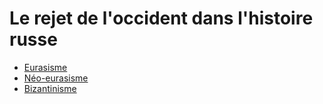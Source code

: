 # Le rejet de l'occident dans l'histoire russe

- [Eurasisme][1]
- [Néo-eurasisme][2]
- [Bizantinisme][3]

[1]: https://en.wikipedia.org/wiki/Eurasianism
[2]: https://en.wikipedia.org/wiki/Eurasia_Movement
[3]: https://en.wikipedia.org/wiki/Byzantinism